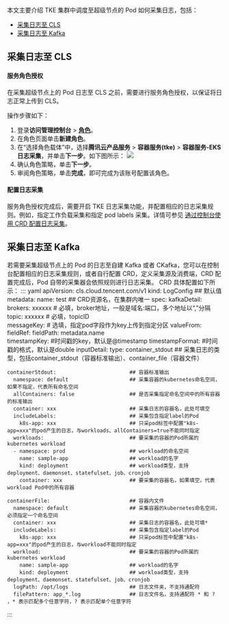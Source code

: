 


本文主要介绍 TKE 集群中调度至超级节点的 Pod 如何采集日志，包括：
- [采集日志至 CLS](#toCLS)
- [采集日志至 Kafka](#toKafka)



## 采集日志至 CLS[](id:toCLS)

#### 服务角色授权
在采集超级节点上的 Pod 日志至 CLS 之前，需要进行服务角色授权，以保证将日志正常上传到 CLS。

操作步骤如下：
1. 登录**访问管理控制台** > **[角色](https://console.cloud.tencent.com/cam/role)**。
2. 在角色页面单击**新建角色**。
3. 在“选择角色载体”中，选择**腾讯云产品服务** > **容器服务(tke)** > **容器服务-EKS日志采集**，并单击**下一步**。如下图所示：
![](https://qcloudimg.tencent-cloud.cn/raw/cb7538799edd2aab1fbc30b2d651bab4.png)
4. 确认角色策略，单击**下一步**。
5. 审阅角色策略，单击**完成**，即可完成为该账号配置该角色。




#### 配置日志采集

服务角色授权完成后，需要开启 TKE 日志采集功能，并配置相应的日志采集规则。例如，指定工作负载采集和指定 pod labels 采集。详情可参见 [通过控制台使用 CRD 配置日志采集](https://intl.cloud.tencent.com/document/product/457/32419)。



## 采集日志至 Kafka[](id:toKafka)

若需要采集超级节点上的 Pod 的日志至自建 Kafka 或者 CKafka，您可以在控制台配置相应的日志采集规则，或者自行配置 CRD，定义采集源及消费端，CRD 配置完成后，Pod 自带的采集器会依照规则进行日志采集。
CRD 具体配置如下所示：
<dx-codeblock>
::: yaml
apiVersion: cls.cloud.tencent.com/v1
kind: LogConfig                          ## 默认值
metadata:
  name: test                                ## CRD资源名，在集群内唯一
spec:
  kafkaDetail:
    brokers: xxxxxx       # 必填，broker地址，一般是域名:端口，多个地址以“,”分隔
    topic: xxxxxx         # 必填，topicID        
    messageKey:           # 选填，指定pod字段作为key上传到指定分区
      valueFrom:
        fieldRef:
          fieldPath: metadata.name   
				timestampKey:            #时间戳的key，默认是@timestamp
    timestampFormat:       #时间戳的格式，默认是double
  inputDetail:
    type: container_stdout                  ## 采集日志的类型，包括container_stdout（容器标准输出）、container_file（容器文件）

    containerStdout:                        ## 容器标准输出
      namespace: default                    ## 采集容器的kubernetes命名空间，如果不指定，代表所有命名空间
      allContainers: false                  ## 是否采集指定命名空间中的所有容器的标准输出
      container: xxx                        ## 采集日志的容器名，此处可填空
      includeLabels:                        ## 采集包含指定label的Pod
        k8s-app: xxx                        ## 只采pod标签中配置"k8s-app=xxx"的pod产生的日志，与workloads、allContainers=true不能同时指定
      workloads:                            ## 要采集的容器的Pod所属的kubernetes workload
      - namespace: prod                     ## workload的命名空间
        name: sample-app                    ## workload的名字
        kind: deployment                    ## workload类型，支持deployment、daemonset、statefulset、job、cronjob
        container: xxx                      ## 要采集的容器名，如果填空，代表workload Pod中的所有容器
    
    containerFile:                          ## 容器内文件
      namespace: default                    ## 采集容器的kubernetes命名空间，必须指定一个命名空间
      container: xxx                        ## 采集日志的容器名，此处可填*
      includeLabels:                        ## 采集包含指定label的Pod
        k8s-app: xxx                        ## 只采pod标签中配置"k8s-app=xxx"的pod产生的日志，与workload不能同时指定
      workload:                             ## 要采集的容器的Pod所属的kubernetes workload
        name: sample-app                    ## workload的名字                  
        kind: deployment                    ## workload类型，支持deployment、daemonset、statefulset、job、cronjob
      logPath: /opt/logs                    ## 日志文件夹，不支持通配符
      filePattern: app_*.log                ## 日志文件名，支持通配符 * 和 ? ，* 表示匹配多个任意字符，? 表示匹配单个任意字符
:::
</dx-codeblock>



